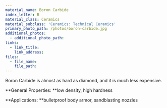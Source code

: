 ```yaml
---
material_name: Boron Carbide
index_letter: B
material_class: Ceramics
material_subclass: 'Ceramics: Technical Ceramics'
primary_photo_path: /photos/boron-carbide.jpg
additional_photos:
  - additional_photo_path:
links:
  - link_title:
    link_address:
files:
  - file_name:
    file_path:
---
```



Boron Carbide is almost as hard as diamond, and it is much less expensive.&nbsp;

**General Properties:&nbsp;**low density, high hardness

**Applications:&nbsp;**bulletproof body armor, sandblasting nozzles
